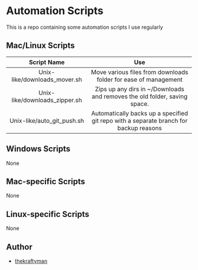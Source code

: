 # Automation Scripts

This is a repo containing some automation scripts I use regularly

## Mac/Linux Scripts
|        Script Name            |                                    Use                                                |
|:-----------------------------:|:-------------------------------------------------------------------------------------:|
| Unix-like/downloads_mover.sh  | Move various files from downloads folder for ease of management                       |
| Unix-like/downloads_zipper.sh | Zips up any dirs in ~/Downloads and removes the old folder, saving space.             |
| Unix-like/auto_git_push.sh    | Automatically backs up a specified git repo with a separate branch for backup reasons |

## Windows Scripts

None

## Mac-specific Scripts

None

## Linux-specific Scripts

None

## Author
- [thekraftyman](https://github.com/thekraftyman)
